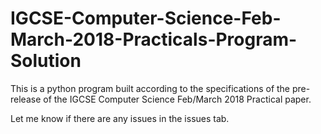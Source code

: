 # IGCSE-Computer-Science-Feb-March-2018-Practicals-Program-Solution
This is a python program built according to the specifications of the pre-release of the IGCSE Computer Science Feb/March 2018 Practical paper.

Let me know if there are any issues in the issues tab.
